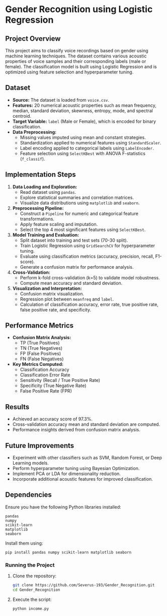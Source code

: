 # Gender Recognition using Logistic Regression

## Project Overview
This project aims to classify voice recordings based on gender using machine learning techniques. The dataset contains various acoustic properties of voice samples and their corresponding labels (male or female). The classification model is built using Logistic Regression and is optimized using feature selection and hyperparameter tuning.

## Dataset
- **Source:** The dataset is loaded from `voice.csv`.
- **Features:** 20 numerical acoustic properties such as mean frequency, median, standard deviation, skewness, entropy, mode, and spectral centroid.
- **Target Variable:** `label` (Male or Female), which is encoded for binary classification.
- **Data Preprocessing:**
  - Missing values imputed using mean and constant strategies.
  - Standardization applied to numerical features using `StandardScaler`.
  - Label encoding applied to categorical labels using `LabelEncoder`.
  - Feature selection using `SelectKBest` with ANOVA F-statistics (`f_classif`).

## Implementation Steps
1. **Data Loading and Exploration:**
   - Read dataset using `pandas`.
   - Explore statistical summaries and correlation matrices.
   - Visualize data distributions using `matplotlib` and `seaborn`.
2. **Preprocessing Pipeline:**
   - Construct a `Pipeline` for numeric and categorical feature transformations.
   - Apply feature scaling and imputation.
   - Select the top 4 most significant features using `SelectKBest`.
3. **Model Training and Evaluation:**
   - Split dataset into training and test sets (70-30 split).
   - Train Logistic Regression using `GridSearchCV` for hyperparameter tuning.
   - Evaluate using classification metrics (accuracy, precision, recall, F1-score).
   - Generate a confusion matrix for performance analysis.
4. **Cross-Validation:**
   - Perform k-fold cross-validation (k=5) to validate model robustness.
   - Compute mean accuracy and standard deviation.
5. **Visualization and Interpretation:**
   - Confusion matrix visualization.
   - Regression plot between `meanfreq` and `label`.
   - Calculation of classification accuracy, error rate, true positive rate, false positive rate, and specificity.

## Performance Metrics
- **Confusion Matrix Analysis:**
  - TP (True Positives)
  - TN (True Negatives)
  - FP (False Positives)
  - FN (False Negatives)
- **Key Metrics Computed:**
  - Classification Accuracy
  - Classification Error Rate
  - Sensitivity (Recall / True Positive Rate)
  - Specificity (True Negative Rate)
  - False Positive Rate (FPR)

## Results
- Achieved an accuracy score of 97.3%.
- Cross-validation accuracy mean and standard deviation are computed.
- Performance insights derived from confusion matrix analysis.

## Future Improvements
- Experiment with other classifiers such as SVM, Random Forest, or Deep Learning models.
- Perform hyperparameter tuning using Bayesian Optimization.
- Implement PCA or LDA for dimensionality reduction.
- Incorporate additional acoustic features for improved classification.

## Dependencies
Ensure you have the following Python libraries installed:
```
pandas
numpy
scikit-learn
matplotlib
seaborn
```
Install them using:
```
pip install pandas numpy scikit-learn matplotlib seaborn
```

### Running the Project
1. Clone the repository:
   ```sh
   git clone https://github.com/Severus-193/Gender_Recognition.git
   cd Gender_Recognition
   ```
2. Execute the script:
   ```sh
   python income.py
   ```
